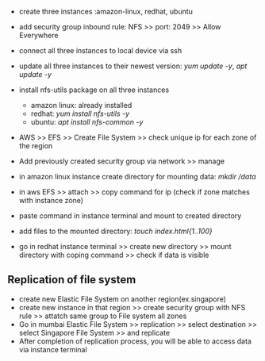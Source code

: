 - create three instances :amazon-linux, redhat, ubuntu
- add security group inbound rule: NFS >> port: 2049 >> Allow Everywhere
- connect all three instances to local device via ssh
- update all three instances to their newest version: *yum update -y*, *apt update -y*
- install nfs-utils package on all three instances
  - amazon linux: already installed
  - redhat: *yum install nfs-utils -y*
  - ubuntu: *apt install nfs-common -y*
 
- AWS >> EFS >> Create File System >> check unique ip for each zone of the region
- Add previously created security group via network >> manage
- in amazon linux instance create directory for mounting data: *mkdir /data*
- in aws EFS >> attach >> copy command for ip (check if zone matches with instance zone)
- paste command in instance terminal and mount to created directory
- add files to the mounted directory: *touch index.html{1..100}*
- go in redhat instance terminal >> create new directory >> mount directory with coping command >> check if data is visible

## Replication of file system
- create new Elastic File System on another region(ex.singapore)
- create new instance in that region >> create security group with NFS rule >> attatch same group to File system all zones
- Go in mumbai Elastic File System >> replication >> select destination >> select Singapore File System >> and replicate
- After completion of replication process, you will be able to access data via instance terminal
